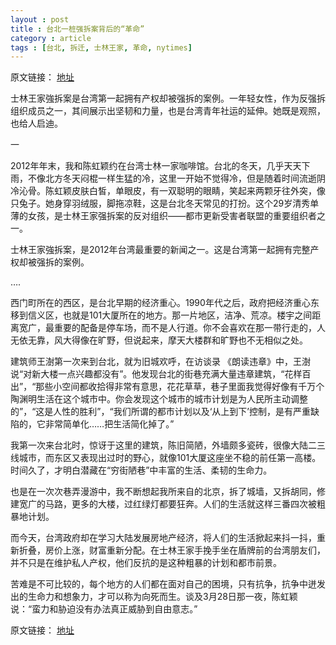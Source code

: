 ```yaml
---
layout : post
title : 台北一桩强拆案背后的“革命” 
category : article
tags : [台北, 拆迁, 士林王家, 革命, nytimes]
---
```


原文链接： [地址](http://cn.nytimes.com/article/culture-arts/2013/01/24/cc24taiwan/)

士林王家強拆案是台湾第一起拥有产权却被强拆的案例。一年轻女性，作为反强拆组织成员之一，其间展示出坚韧和力量，也是台湾青年社运的延伸。她既是观照，也给人启迪。

一

2012年年末，我和陈虹颖约在台湾士林一家咖啡馆。台北的冬天，几乎天天下雨，不像北方冬天闷棍一样生猛的冷，这里一开始不觉得冷，但是随着时间流逝阴冷沁骨。陈虹颖皮肤白皙，单眼皮，有一双聪明的眼睛，笑起来两颗牙往外突，像只兔子。她身穿羽绒服，脚拖凉鞋，这是台北冬天常见的打扮。这个29岁清秀单薄的女孩，是士林王家强拆案的反对组织——都市更新受害者联盟的重要组织者之一。

士林王家強拆案，是2012年台湾最重要的新闻之一。这是台湾第一起拥有完整产权却被强拆的案例。

….

西门町所在的西区，是台北早期的经济重心。1990年代之后，政府把经济重心东移到信义区，也就是101大厦所在的地方。那一片地区，洁净、荒凉。楼宇之间距离宽广，最重要的配备是停车场，而不是人行道。你不会喜欢在那一带行走的，人无依无靠，风大得像在旷野，但说起来，摩天大楼群和旷野也不无相似之处。

建筑师王澍第一次来到台北，就为旧城欢呼，在访谈录 《朗读违章》中，王澍说“对新大楼一点兴趣都没有”。他发现台北的街巷充满大量违章建筑，“花样百出”，“那些小空间都收拾得非常有意思，花花草草，巷子里面我觉得好像有千万个陶渊明生活在这个城市中。你会发现这个城市的城市计划是为人民所主动调整的”，“这是人性的胜利”，“我们所谓的都市计划以及‘从上到下’控制，是有严重缺陷的，它非常简单化……把生活简化掉了。”

我第一次来台北时，惊讶于这里的建筑，陈旧简陋，外墙颇多瓷砖，很像大陆二三线城市，而东区又表现出过时的野心，就像101大厦这座坐不稳的前任第一高楼。时间久了，才明白潜藏在“穷街陋巷”中丰富的生活、柔韧的生命力。

也是在一次次巷弄漫游中，我不断想起我所来自的北京，拆了城墙，又拆胡同，修建宽广的马路，更多的大楼，过红绿灯都要狂奔。人们的生活就这样三番四次被粗暴地计划。

而今天，台湾政府却在学习大陆发展房地产经济，将人们的生活掀起来抖一抖，重新折叠，房价上涨，财富重新分配。在士林王家手挽手坐在盾牌前的台湾朋友们，并不只是在维护私人产权，他们反抗的是这种粗暴的计划和都市前景。

苦难是不可比较的，每个地方的人们都在面对自己的困境，只有抗争，抗争中迸发出的生命力和想象力，才可以称为向死而生。谈及3月28日那一夜，陈虹颖说：“蛮力和胁迫没有办法真正威胁到自由意志。”


原文链接： [地址](http://cn.nytimes.com/article/culture-arts/2013/01/24/cc24taiwan/)